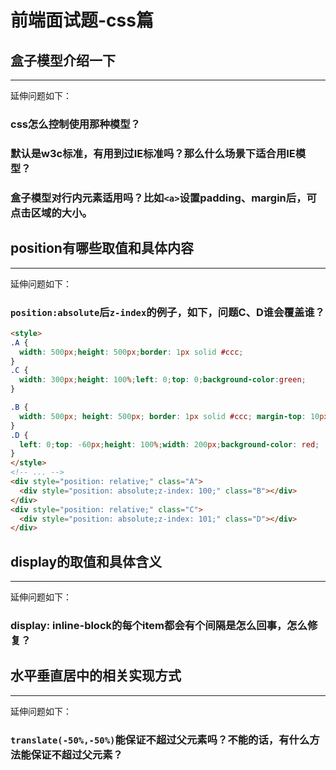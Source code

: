 # 前端面试题-css篇

## 盒子模型介绍一下

---
延伸问题如下：  
### css怎么控制使用那种模型？
### 默认是w3c标准，有用到过IE标准吗？那么什么场景下适合用IE模型？
### 盒子模型对行内元素适用吗？比如`<a>`设置padding、margin后，可点击区域的大小。

## position有哪些取值和具体内容

---
延伸问题如下：  

### `position:absolute`后`z-index`的例子，如下，问题C、D谁会覆盖谁？

```html
<style>
.A {
  width: 500px;height: 500px;border: 1px solid #ccc;
}
.C {
  width: 300px;height: 100%;left: 0;top: 0;background-color:green;
}

.B {
  width: 500px; height: 500px; border: 1px solid #ccc; margin-top: 10px; z-index: 2;
}
.D {
  left: 0;top: -60px;height: 100%;width: 200px;background-color: red;
}
</style>
<!-- ... -->
<div style="position: relative;" class="A">
  <div style="position: absolute;z-index: 100;" class="B"></div>
</div>
<div style="position: relative;" class="C">
  <div style="position: absolute;z-index: 101;" class="D"></div>
</div>
```

## display的取值和具体含义

---
延伸问题如下：  

### display: inline-block的每个item都会有个间隔是怎么回事，怎么修复？

## 水平垂直居中的相关实现方式

---
延伸问题如下：  

### `translate(-50%,-50%)`能保证不超过父元素吗？不能的话，有什么方法能保证不超过父元素？